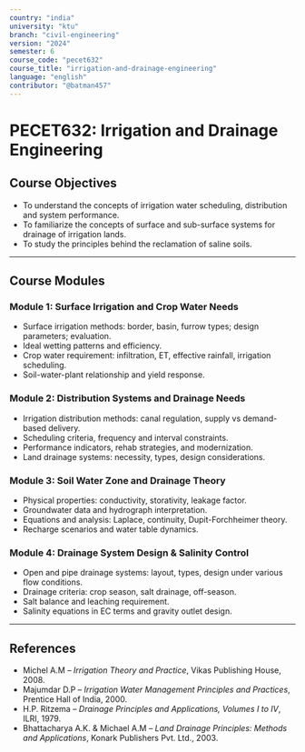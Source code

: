 ```yaml
---
country: "india"
university: "ktu"
branch: "civil-engineering"
version: "2024"
semester: 6
course_code: "pecet632"
course_title: "irrigation-and-drainage-engineering"
language: "english"
contributor: "@batman457"
---
```


# PECET632: Irrigation and Drainage Engineering

## Course Objectives
- To understand the concepts of irrigation water scheduling, distribution and system performance.
- To familiarize the concepts of surface and sub-surface systems for drainage of irrigation lands.
- To study the principles behind the reclamation of saline soils.

---

## Course Modules

### Module 1: Surface Irrigation and Crop Water Needs
- Surface irrigation methods: border, basin, furrow types; design parameters; evaluation.
- Ideal wetting patterns and efficiency.
- Crop water requirement: infiltration, ET, effective rainfall, irrigation scheduling.
- Soil-water-plant relationship and yield response.

### Module 2: Distribution Systems and Drainage Needs
- Irrigation distribution methods: canal regulation, supply vs demand-based delivery.
- Scheduling criteria, frequency and interval constraints.
- Performance indicators, rehab strategies, and modernization.
- Land drainage systems: necessity, types, design considerations.

### Module 3: Soil Water Zone and Drainage Theory
- Physical properties: conductivity, storativity, leakage factor.
- Groundwater data and hydrograph interpretation.
- Equations and analysis: Laplace, continuity, Dupit-Forchheimer theory.
- Recharge scenarios and water table dynamics.

### Module 4: Drainage System Design & Salinity Control
- Open and pipe drainage systems: layout, types, design under various flow conditions.
- Drainage criteria: crop season, salt drainage, off-season.
- Salt balance and leaching requirement.
- Salinity equations in EC terms and gravity outlet design.

---

## References

- Michel A.M – *Irrigation Theory and Practice*, Vikas Publishing House, 2008.
- Majumdar D.P – *Irrigation Water Management Principles and Practices*, Prentice Hall of India, 2000.
- H.P. Ritzema – *Drainage Principles and Applications, Volumes I to IV*, ILRI, 1979.
- Bhattacharya A.K. & Michael A.M – *Land Drainage Principles: Methods and Applications*, Konark Publishers Pvt. Ltd., 2003.
